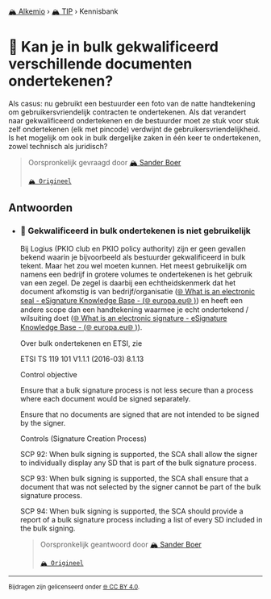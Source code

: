 [🏔️ Alkemio](https://welcome.alkem.io/) › [🏔️ TIP](https://alkem.io/tip/dashboard) › Kennisbank
# 📄 Kan je in bulk gekwalificeerd verschillende documenten ondertekenen?
Als casus: nu gebruikt een bestuurder een foto van de natte handtekening om gebruikersvriendelijk contracten te ondertekenen. Als dat verandert naar gekwalificeerd ondertekenen en de bestuurder moet ze stuk voor stuk zelf ondertekenen (elk met pincode) verdwijnt de gebruikersvriendelijkheid. Is het mogelijk om ook in bulk dergelijke zaken in één keer te ondertekenen, zowel technisch als juridisch?
> Oorspronkelijk gevraagd door [🏔️ Sander Boer](https://alkem.io/user/sander-boer-499)
>
> [`🏔️ Origineel`](https://alkem.io/tip/collaboration/kanjeinbulkgekwa-4135)

## Antwoorden
- ### <a id="gekwalificeerdinbu-4305"></a> 📌 Gekwalificeerd in bulk ondertekenen is niet gebruikelijk
  Bij Logius (PKIO club en PKIO policy authority) zijn er geen gevallen bekend waarin je bijvoorbeeld als bestuurder gekwalificeerd in bulk tekent. Maar het zou wel moeten kunnen. Het meest gebruikelijk om namens een bedrijf in grotere volumes te ondertekenen is het gebruik van een zegel. De zegel is daarbij een echtheidskenmerk dat het document afkomstig is van bedrijf/organisatie ([🌐 What is an electronic seal - eSignature Knowledge Base - (](https://ec.europa.eu/digital-building-blocks/wikis/display/ESIGKB/What+is+an+electronic+seal)[🌐 europa.eu](http://europa.eu)[🌐 )](https://ec.europa.eu/digital-building-blocks/wikis/display/ESIGKB/What+is+an+electronic+seal)) en heeft een andere scope dan een handtekening waarmee je echt ondertekend / wilsuiting doet ([🌐 What is an electronic signature - eSignature Knowledge Base - (](https://ec.europa.eu/digital-building-blocks/wikis/display/ESIGKB/What+is+an+electronic+signature)[🌐 europa.eu](http://europa.eu)[🌐 )](https://ec.europa.eu/digital-building-blocks/wikis/display/ESIGKB/What+is+an+electronic+signature)).
  
  Over bulk ondertekenen en ETSI, zie
  
  ETSI TS 119 101 V1.1.1 (2016-03) 8.1.13
  
  Control objective
  
  Ensure that a bulk signature process is not less secure than a process where each document would be signed separately.
  
  Ensure that no documents are signed that are not intended to be signed by the signer.
  
  Controls (Signature Creation Process)
  
  SCP 92: When bulk signing is supported, the SCA shall allow the signer to individually display any SD that is part of the bulk signature process.
  
  SCP 93: When bulk signing is supported, the SCA shall ensure that a document that was not selected by the signer cannot be part of the bulk signature process.
  
  SCP 94: When bulk signing is supported, the SCA should provide a report of a bulk signature process including a list of every SD included in the bulk signing.

  > Oorspronkelijk geantwoord door [🏔️ Sander Boer](https://alkem.io/tip/collaboration/kanjeinbulkgekwa-4135/posts/gekwalificeerdinbu-4305)
  >
  > [`🏔️ Origineel`](https://alkem.io/tip/collaboration/kanjeinbulkgekwa-4135/posts/gekwalificeerdinbu-4305)

* * *
<small>Bijdragen zijn gelicenseerd onder [🌐 CC BY 4.0](https://creativecommons.org/licenses/by/4.0/deed.nl).</small>
